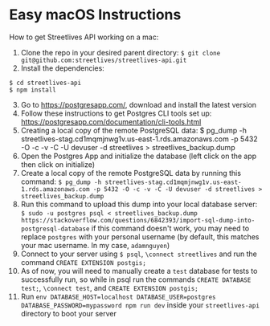 # Easy macOS Instructions

How to get Streetlives API working on a mac:

1. Clone the repo in your desired parent directory:
```$ git clone git@github.com:streetlives/streetlives-api.git```
2. Install the dependencies:
```
$ cd streetlives-api
$ npm install
```
3. Go to https://postgresapp.com/, download and install the latest version
4. Follow these instructions to get Postgres CLI tools set up: https://postgresapp.com/documentation/cli-tools.html
5. Creating a local copy of the remote PostgreSQL data: $ pg_dump -h streetlives-stag.cd1mqmjnwg1v.us-east-1.rds.amazonaws.com -p 5432 -O -c -v -C -U devuser -d streetlives > streetlives_backup.dump
6. Open the Postgres App and initialize the database (left click on the app then click on initialize)
7. Create a local copy of the remote PostgreSQL data by running this command:
```$ pg_dump -h streetlives-stag.cd1mqmjnwg1v.us-east-1.rds.amazonaws.com -p 5432 -O -c -v -C -U devuser -d streetlives > streetlives_backup.dump```
8. Run this command to upload this dump into your local database server:
```$ sudo -u postgres psql < streetlives_backup.dump https://stackoverflow.com/questions/6842393/import-sql-dump-into-postgresql-database```
if this command doesn't work, you may need to replace `postgres` with your personal username (by default, this matches your mac username. In my case, `adamnguyen`)
9. Connect to your server using `$ psql`, `\connect streetlives` and run the command `CREATE EXTENSION postgis;`
10. As of now, you will need to manually create a `test` database for tests to successfully run, so while in psql run the commands `CREATE DATABASE test;`, `\connect test`, and `CREATE EXTENSION postgis;`
11. Run ```env DATABASE_HOST=localhost DATABASE_USER=postgres DATABASE_PASSWORD=mypassword npm run dev``` inside your `streetlives-api` directory to boot your server